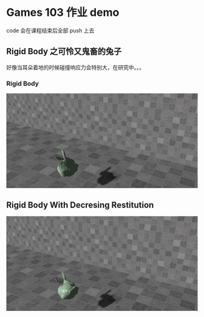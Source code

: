 # Games 103 作业 demo

code 会在课程结束后全部 push 上去

## Rigid Body 之可怜又鬼畜的兔子

好像当耳朵着地的时候碰撞响应力会特别大，在研究中。。。

### Rigid Body

![](./result/hw1-1.gif)


## Rigid Body With Decresing Restitution

![](./result/hw1-0.gif)
